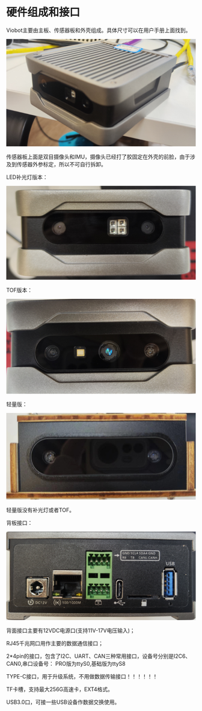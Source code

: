 # 硬件组成和接口

Viobot主要由主板、传感器板和外壳组成。具体尺寸可以在用户手册上面找到。

![](image/image_fmv5eOhUGe.png)

传感器板上面是双目摄像头和IMU，摄像头已经打了胶固定在外壳的前脸，由于涉及到传感器外参标定，所以不可自行拆卸。

LED补光灯版本：

![](image/image_b4s2jf8T1K.png)

TOF版本：

![](image/image_8bw0ZujZ1W.png)

轻量版：

![](image/image_5htKh9oXAn.png)

&#x20;  轻量版没有补光灯或者TOF。

背板接口：

![](image/image_lZGhCqWG9B.png)

&#x20; 背面接口主要有12VDC电源口(支持11V-17V电压输入)；

&#x20; RJ45千兆网口用作主要的数据通信接口；

&#x20;  2\*4pin的接口，包含了I2C、UART、CAN三种常用接口，设备号分别是I2C6、CAN0,串口设备号：         PRO版为ttyS0,基础版为ttyS8

&#x20; TYPE-C接口，用于升级系统，不用做数据传输接口！！！！！！

&#x20; TF卡槽，支持最大256G高速卡，EXT4格式。

&#x20; USB3.0口，可接一些USB设备作数据交换使用。

